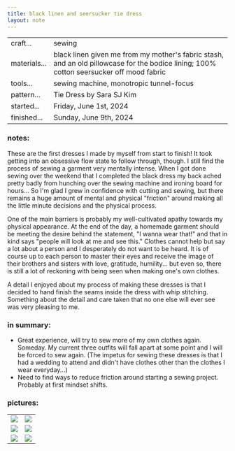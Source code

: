 ```yaml
---
title: black linen and seersucker tie dress
layout: note
---
```


|||
|-|-| 
|craft...| sewing
|materials...| black linen given me from my mother's fabric stash, and an old pillowcase for the bodice lining; 100% cotton seersucker off mood fabric 
|tools...|  sewing machine, monotropic tunnel-focus
|pattern...| Tie Dress by Sara SJ Kim
|started...| Friday, June 1st, 2024
|finished...| Sunday, June 9th, 2024

### notes:

These are the first dresses I made by myself from start to finish! It took getting into an obsessive flow state to follow through, though. I still find the process of sewing a garment very mentally intense. When I got done sewing over the weekend that I completed the black dress my back ached pretty badly from hunching over the sewing machine and ironing board for hours... So I'm glad I grew in confidence with cutting and sewing, but there remains a huge amount of mental and physical "friction" around making all the little minute decisions and the physical process. 

One of the main barriers is probably my well-cultivated apathy towards my physical appearance. At the end of the day, a homemade garment should be meeting the desire behind the statement, "I wanna wear that!" and that in kind says "people will look at me and see this." Clothes cannot help but say a lot about a person and I desperately do not want to be heard. It is of course up to each person to master their eyes and receive the image of their brothers and sisters with love, gratitude, humility... but even so, there is still a lot of reckoning with being seen when making one's own clothes.

A detail I enjoyed about my process of making these dresses is that I decided to hand finish the seams inside the dress with whip stitching. Something about the detail and care taken that no one else will ever see was very pleasing to me.
### in summary:
* Great experience, will try to sew more of my own clothes again. Someday. My current three outfits will fall apart at some point and I will be forced to sew again. (The impetus for sewing these dresses is that I had a wedding to attend and didn't have clothes other than the clothes I wear everyday...)
* Need to find ways to reduce friction around starting a sewing project. Probably at first mindset shifts.

### pictures:

<table>
	<tr>
		<td><img src="{{ site.baseurl }}/assets/tie dresses/td progress 1.png"/></td>
		<td><img src="{{ site.baseurl }}/assets/tie dresses/td progress 2.png"/></td>
	</tr>
	<tr>
		<td><img src="{{ site.baseurl }}/assets/tie dresses/td dress progress 3.png"/></td>
		<td><img src="{{ site.baseurl }}/assets/tie dresses/td dress progress 4.png"/></td>
	</tr>
	<tr>
		<td><img src="{{ site.baseurl }}/assets/tie dresses/td dress progress 5.png"/></td>
		<td><img src="{{ site.baseurl }}/assets/tie dresses/td dress progress 6.png"/></td>
	</tr>
</table>